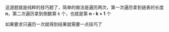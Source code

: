 这道题就是纯粹的技巧题了，简单的做法是遍历两次，第一次遍历拿到链表的长度**n**，第二次遍历拿到倒数第 k 个，也就是第 **n - k + 1** 个

如果要求只遍历一次就得到结果就需要一点技巧了
